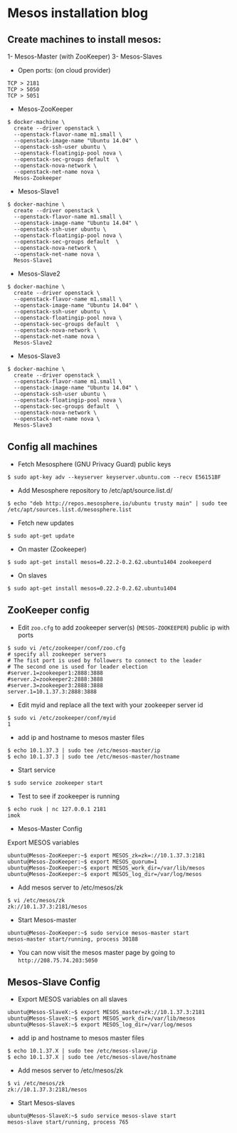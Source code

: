 # Mesos installation blog

## Create machines to install mesos:

1- Mesos-Master (with ZooKeeper)
3- Mesos-Slaves

* Open ports: (on cloud provider)

```
TCP > 2181
TCP > 5050
TCP > 5051
```

* Mesos-ZooKeeper

```
$ docker-machine \
  create --driver openstack \
  --openstack-flavor-name m1.small \
  --openstack-image-name "Ubuntu 14.04" \
  --openstack-ssh-user ubuntu \
  --openstack-floatingip-pool nova \
  --openstack-sec-groups default  \
  --openstack-nova-network \
  --openstack-net-name nova \
  Mesos-Zookeeper
```

* Mesos-Slave1

```
$ docker-machine \
  create --driver openstack \
  --openstack-flavor-name m1.small \
  --openstack-image-name "Ubuntu 14.04" \
  --openstack-ssh-user ubuntu \
  --openstack-floatingip-pool nova \
  --openstack-sec-groups default  \
  --openstack-nova-network \
  --openstack-net-name nova \
  Mesos-Slave1
```

* Mesos-Slave2

```
$ docker-machine \
  create --driver openstack \
  --openstack-flavor-name m1.small \
  --openstack-image-name "Ubuntu 14.04" \
  --openstack-ssh-user ubuntu \
  --openstack-floatingip-pool nova \
  --openstack-sec-groups default  \
  --openstack-nova-network \
  --openstack-net-name nova \
  Mesos-Slave2
```

* Mesos-Slave3

```
$ docker-machine \
  create --driver openstack \
  --openstack-flavor-name m1.small \
  --openstack-image-name "Ubuntu 14.04" \
  --openstack-ssh-user ubuntu \
  --openstack-floatingip-pool nova \
  --openstack-sec-groups default  \
  --openstack-nova-network \
  --openstack-net-name nova \
  Mesos-Slave3
```

## Config all machines

* Fetch Mesosphere (GNU Privacy Guard) public keys

```
$ sudo apt-key adv --keyserver keyserver.ubuntu.com --recv E56151BF
```

* Add Mesosphere repository to /etc/apt/source.list.d/

```
$ echo "deb http://repos.mesosphere.io/ubuntu trusty main" | sudo tee /etc/apt/sources.list.d/mesosphere.list
```

* Fetch new updates

```
$ sudo apt-get update
```

* On master (Zookeeper)

```
$ sudo apt-get install mesos=0.22.2-0.2.62.ubuntu1404 zookeeperd
```

* On slaves

```
$ sudo apt-get install mesos=0.22.2-0.2.62.ubuntu1404
```

## ZooKeeper config

* Edit `zoo.cfg` to add zookeeper server(s) (`MESOS-ZOOKEEPER`) public ip with ports

```
$ sudo vi /etc/zookeeper/conf/zoo.cfg
# specify all zookeeper servers
# The fist port is used by followers to connect to the leader
# The second one is used for leader election
#server.1=zookeeper1:2888:3888
#server.2=zookeeper2:2888:3888
#server.3=zookeeper3:2888:3888
server.1=10.1.37.3:2888:3888
```


* Edit myid and replace all the text with your zookeeper server id

```
$ sudo vi /etc/zookeeper/conf/myid
1
```

* add ip and hostname to mesos master files

```
$ echo 10.1.37.3 | sudo tee /etc/mesos-master/ip
$ echo 10.1.37.3 | sudo tee /etc/mesos-master/hostname
```

* Start service

```
$ sudo service zookeeper start
```

* Test to see if zookeeper is running

```
$ echo ruok | nc 127.0.0.1 2181
imok
```

* Mesos-Master Config

Export MESOS variables

```
ubuntu@Mesos-ZooKeeper:~$ export MESOS_zk=zk=://10.1.37.3:2181
ubuntu@Mesos-ZooKeeper:~$ export MESOS_quorum=1
ubuntu@Mesos-ZooKeeper:~$ export MESOS_work_dir=/var/lib/mesos
ubuntu@Mesos-ZooKeeper:~$ export MESOS_log_dir=/var/log/mesos
```

* Add mesos server to /etc/mesos/zk

```
$ vi /etc/mesos/zk
zk://10.1.37.3:2181/mesos
```

* Start Mesos-master

```
ubuntu@Mesos-ZooKeeper:~$ sudo service mesos-master start
mesos-master start/running, process 30188
```

* You can now visit the mesos master page by going to `http://208.75.74.203:5050`

## Mesos-Slave Config

* Export MESOS variables on all slaves

```
ubuntu@Mesos-SlaveX:~$ export MESOS_master=zk://10.1.37.3:2181
ubuntu@Mesos-SlaveX:~$ export MESOS_work_dir=/var/lib/mesos
ubuntu@Mesos-SlaveX:~$ export MESOS_log_dir=/var/log/mesos
```

* add ip and hostname to mesos master files

```
$ echo 10.1.37.X | sudo tee /etc/mesos-slave/ip
$ echo 10.1.37.X | sudo tee /etc/mesos-slave/hostname
```

* Add mesos server to /etc/mesos/zk

```
$ vi /etc/mesos/zk
zk://10.1.37.3:2181/mesos
```

* Start Mesos-slaves

```
ubuntu@Mesos-SlaveX:~$ sudo service mesos-slave start
mesos-slave start/running, process 765
```
